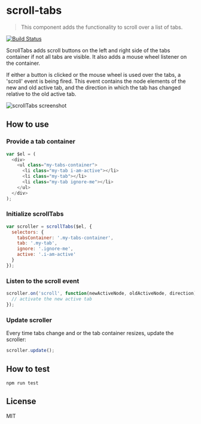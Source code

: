 # scroll-tabs

> This component adds the functionality to scroll over a list of tabs.

[![Build Status](https://travis-ci.org/bpmn-io/scroll-tabs.svg?branch=master)](https://travis-ci.org/bpmn-io/scroll-tabs)

ScrollTabs adds scroll buttons on the left and right side of the tabs container
if not all tabs are visible. It also adds a mouse wheel listener on the
container.

If either a button is clicked or the mouse wheel is used over the tabs,
a 'scroll' event is being fired. This event contains the node elements
of the new and old active tab, and the direction in which the tab has
changed relative to the old active tab.

![scrollTabs screenshot](https://raw.githubusercontent.com/bpmn-io/scroll-tabs/master/docs/screencast.gif "scrollTabs screenshot")

## How to use

### Provide a tab container
 
```javascript
var $el = (
  <div>
    <ul class="my-tabs-container">
      <li class="my-tab i-am-active"></li>
      <li class="my-tab"></li>
      <li class="my-tab ignore-me"></li>
    </ul>
  </div>
);
```

### Initialize scrollTabs

```javascript
var scroller = scrollTabs($el, {
  selectors: {
    tabsContainer: '.my-tabs-container',
    tab: '.my-tab',
    ignore: '.ignore-me',
    active: '.i-am-active'
  }
});
```
 
### Listen to the scroll event

```javascript
scroller.on('scroll', function(newActiveNode, oldActiveNode, direction) {
  // activate the new active tab
});
```

### Update scroller

Every time tabs change and or the tab container resizes, update the scroller:

```javascript
scroller.update();
```

## How to test

```
npm run test
```

## License

MIT